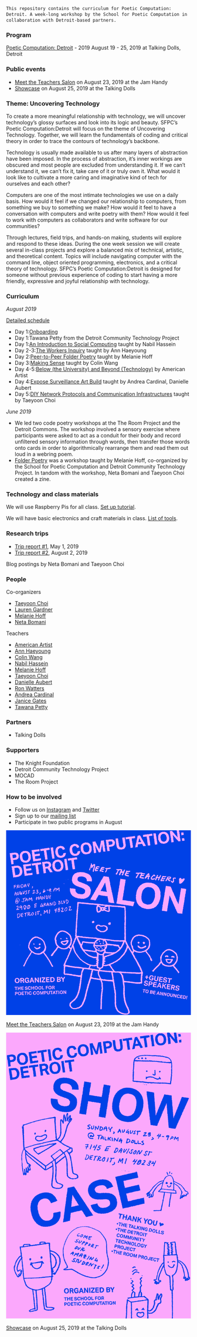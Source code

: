 	This repository contains the curriculum for Poetic Computation: Detroit. A week-long workshop by the School for Poetic Computation in collaboration with Detroit-based partners. 

### Program

[Poetic Computation: Detroit](http://sfpc.io/detroit) - 2019 
August 19 - 25, 2019 at Talking Dolls, Detroit 

### Public events 

- [Meet the Teachers Salon](https://www.eventbrite.com/e/poetic-computation-detroit-salon-tickets-68190412359) on August 23, 2019 at the Jam Handy
- [Showcase](https://www.eventbrite.com/e/poetic-computation-detroit-showcase-tickets-67655678957) on August 25, 2019 at the Talking Dolls

### Theme: Uncovering Technology 

To create a more meaningful relationship with technology, we will uncover technology’s glossy surfaces and look into its logic and beauty. SFPC’s Poetic Computation:Detroit will focus on the theme of Uncovering Technology. Together, we will learn the fundamentals of coding and critical theory in order to trace the contours of technology’s backbone. 

Technology is usually made available to us after many layers of abstraction have been imposed. In the process of abstraction, it’s inner workings are obscured and most people are excluded from understanding it. If we can’t understand it, we can’t fix it, take care of it or truly own it. What would it look like to cultivate a more caring and imaginative kind of tech for ourselves and each other?

Computers are one of the most intimate technologies we use on a daily basis. How would it feel if we changed our relationship to computers, from something we buy to something we make?  How would it feel to have a conversation with computers and write poetry with them? How would it feel to work with computers as collaborators and write software for our communities? 

Through lectures, field trips, and hands-on making, students will explore and respond to these ideas. During the one week session we will create several in-class projects and explore a balanced mix of technical, artistic, and theoretical content. Topics will include navigating computer with the command line, object oriented programming, electronics, and a critical theory of technology. SFPC’s Poetic Computation:Detroit is designed for someone without previous experience of coding to start having a more friendly, expressive and joyful relationship with technology. 

### Curriculum

_August 2019_  

[Detailed schedule](https://docs.google.com/spreadsheets/d/1-GvC-rcnc7aoOyL5m3xYOVFbnwLkH4XDBsYuEZrOjzc/edit?usp=sharing) 
- Day 1:[Onboarding](https://github.com/sfpc/detroit/onboarding.md) 
- Day 1:Tawana Petty from the Detroit Community Technology Project 
- Day 1:[An Introduction to Social Computing](https://github.com/nabilhassein/materiality-and-ethnoclass-character-of-computing/blob/master/README.md) taught by Nabil Hassein
- Day 2-3:[The Workers Inquiry](https://github.com/a-tbd/sfpc_detroit_2019) taught by Ann Haeyoung
- Day 2:[Peer-to-Peer Folder Poetry](https://github.com/melaniehoff/Peer-to-Peer-Poetry) taught by Melanie Hoff
- Day 3:[Making Sense](https://github.com/colinwangdesign/SFPCDetroit2019-makingSense/) taught by Colin Wang
- Day 4-5:[Below (the University) and Beyond (Technology)](https://github.com/0ld-h3ad/belowandbeyond-detroit-2019) by American Artist
- Day 4:[Expose Surveillance Art Build](https://docs.google.com/document/d/1Rw8Utfc0KYyjsPqCr1vPbx50IVQT2AUR5_i5x4MNB6o/edit?usp=sharing) taught by Andrea Cardinal, Danielle Aubert
- Day 5:[DIY Network Protocols and Communication Infrastructures](https://github.com/tchoi8/distributedwebofcare/blob/detroit/README.md) taught by Taeyoon Choi 

_June 2019_
- We led two code poetry workshops at the The Room Project and the Detroit Commons. The workshop involved a sensory exercise where participants were asked to act as a conduit for their body and record unfiltered sensory information through words, then transfer those words onto cards in order to algorithmically rearrange them and read them out loud in a webring poem. 
- [Folder Poetry](https://github.com/melaniehoff/folderpoetry) was a workshop taught by Melanie Hoff, co-organized by the School for Poetic Computation and Detroit Community Technology Project. In tandom with the workshop, Neta Bomani and Taeyoon Choi created a zine.

### Technology and class materials 
 
We will use Raspberry Pis for all class. [Set up tutorial](https://github.com/SFPC/detroit/blob/master/pi-setup.md).

We will have basic electronics and craft materials in class. [List of tools](https://github.com/SFPC/detroit/blob/master/tools.md).  


### Research trips

- [Trip report #1](https://medium.com/sfpc/poetic-computation-detroit-b748b765afbb), May 1, 2019
- [Trip report #2](https://medium.com/sfpc/poetic-computation-detroit-2-f57835a867b2), August 2, 2019

Blog postings by Neta Bomani and Taeyoon Choi 

### People 

Co-organizers
- [Taeyoon Choi](https://taeyoonchoi.com)
- [Lauren Gardner](https://poohead.com)
- [Melanie Hoff](https://melanie-hoff.com)
- [Neta Bomani](https://netabomani.com)

Teachers
- [American Artist](https://americanartist.us)
- [Ann Haeyoung](https://a-tbd.com/)
- [Colin Wang](https://www.colinwangdesign.com)
- [Nabil Hassein](http://nabilhassein.github.io/about)
- [Melanie Hoff](https://melanie-hoff.com)
- [Taeyoon Choi](https://taeyoonchoi.com)
- [Danielle Aubert](http://www.danielleaubert.info/) 
- [Ron Watters](https://onecustomcity.com/) 
- [Andrea Cardinal](https://andreacardinal.com/)
- [Janice Gates](https://detroitcommunitytech.org/)
- [Tawana Petty](https://detroitcommunitytech.org/)


### Partners 

- Talking Dolls 

### Supporters

- The Knight Foundation
- Detroit Community Technology Project 
- MOCAD
- The Room Project  

### How to be involved

- Follow us on [Instagram](https://instagram.com/sfpc_nyc) and [Twitter](https://twitter.com/sfpc) 
- Sign up to our [mailing list](https://sfpc.io) 
- Participate in two public programs in August 

![A square flyer of a drawing of a laptop character who is holding up a microphone and surrounded by a crowd of smiling blobs. The drawing and text are colored baby pink while the background is chroma key blue. The poster has all the event details written on it in serif capital font and hand written text.](https://github.com/SFPC/detroit/blob/master/images/detroit-salon.png?raw=true)

[Meet the Teachers Salon](https://www.eventbrite.com/e/poetic-computation-detroit-salon-tickets-68190412359) on August 23, 2019 at the Jam Handy

![A flyer colored pink and blue with handrawn illustrations of a laptop, terminal window, led, battery, alligator clips and wifi box that has all the details of the showcase written on it.](https://github.com/SFPC/detroit/blob/master/images/detroit-showcase.png?raw=true)

[Showcase](https://www.eventbrite.com/e/poetic-computation-detroit-showcase-tickets-67655678957) on August 25, 2019 at the Talking Dolls